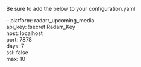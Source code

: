 Be sure to add the below to your configuration.yaml

  &ndash; platform: radarr_upcoming_media  
    api_key: !secret Radarr_Key  
    host: localhost  
    port: 7878  
    days: 7  
    ssl: false  
    max: 10  

